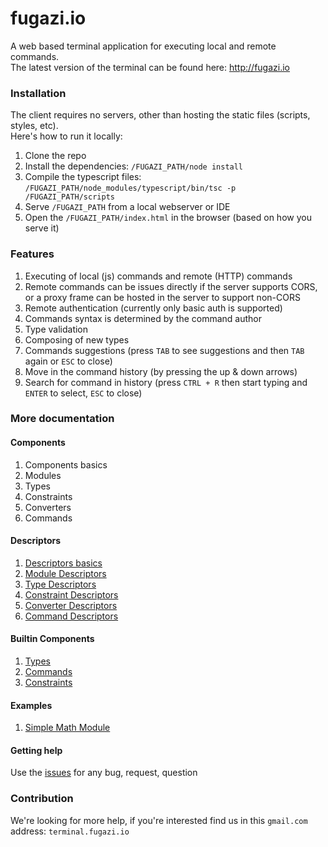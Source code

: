 # fugazi.io 

A web based terminal application for executing local and remote commands.  
The latest version of the terminal can be found here: http://fugazi.io

### Installation
The client requires no servers, other than hosting the static files (scripts, styles, etc).  
Here's how to run it locally:

1. Clone the repo  
2. Install the dependencies: `/FUGAZI_PATH/node install`  
3. Compile the typescript files: `/FUGAZI_PATH/node_modules/typescript/bin/tsc -p /FUGAZI_PATH/scripts`  
4. Serve `/FUGAZI_PATH` from a local webserver or IDE  
5. Open the `/FUGAZI_PATH/index.html` in the browser (based on how you serve it)  

### Features
1. Executing of local (js) commands and remote (HTTP) commands
2. Remote commands can be issues directly if the server supports CORS, or a proxy frame can be hosted in the server to support non-CORS
3. Remote authentication (currently only basic auth is supported)
4. Commands syntax is determined by the command author
5. Type validation
6. Composing of new types
7. Commands suggestions (press `TAB` to see suggestions and then `TAB` again or `ESC` to close)
8. Move in the command history (by pressing the up & down arrows)
9. Search for command in history (press `CTRL + R` then start typing and `ENTER` to select, `ESC` to close)

### More documentation

#### Components
1. Components basics
2. Modules
3. Types
4. Constraints
5. Converters
6. Commands

#### Descriptors
1. [Descriptors basics](docs/descriptors/component.md)
2. [Module Descriptors](docs/descriptors/module.md)
3. [Type Descriptors](docs/descriptors/type.md)
4. [Constraint Descriptors](docs/descriptors/constraint.md)
5. [Converter Descriptors](docs/descriptors/converter.md)
6. [Command Descriptors](docs/descriptors/command.md)

#### Builtin Components
1. [Types](./docs/builtins/types.md)
2. [Commands](./docs/builtins/commands.md)
3. [Constraints](./docs/builtins/constraints.md)

#### Examples
1. [Simple Math Module](./docs/examples/math.md)

#### Getting help
Use the [issues](//github.com/fugazi-io/webclient/issues) for any bug, request, question

### Contribution
We're looking for more help, if you're interested find us in this `gmail.com` address: `terminal.fugazi.io`
